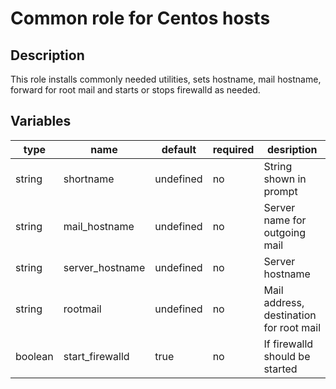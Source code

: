 # Common role for Centos hosts

## Description

This role installs commonly needed utilities, sets hostname, mail hostname, 
forward for root mail and starts or stops firewalld as needed.

## Variables

|type|name|default|required|desription|
|----|----|-------|--------|----------|
|string|shortname|undefined|no|String shown in prompt|
|string|mail_hostname|undefined|no|Server name for outgoing mail|
|string|server_hostname|undefined|no|Server hostname|
|string|rootmail|undefined|no|Mail address, destination for root mail|
|boolean|start_firewalld|true|no|If firewalld should be started|

